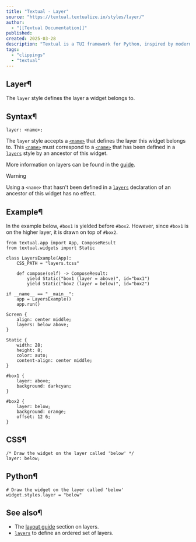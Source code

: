 ```yaml
---
title: "Textual - Layer"
source: "https://textual.textualize.io/styles/layer/"
author:
  - "[[Textual Documentation]]"
published:
created: 2025-03-28
description: "Textual is a TUI framework for Python, inspired by modern web development."
tags:
  - "clippings"
  - "textual"
---
```

## Layer¶

The `layer` style defines the layer a widget belongs to.

## Syntax¶

```
layer: <name>;
```

The `layer` style accepts a [`<name>`](https://textual.textualize.io/css_types/name/) that defines the layer this widget belongs to. This [`<name>`](https://textual.textualize.io/css_types/name/) must correspond to a [`<name>`](https://textual.textualize.io/css_types/name/) that has been defined in a [`layers`](https://textual.textualize.io/styles/layers/) style by an ancestor of this widget.

More information on layers can be found in the [guide](https://textual.textualize.io/guide/layout/#layers).

Warning

Using a `<name>` that hasn't been defined in a [`layers`](https://textual.textualize.io/styles/layers/) declaration of an ancestor of this widget has no effect.

## Example¶

In the example below, `#box1` is yielded before `#box2`. However, since `#box1` is on the higher layer, it is drawn on top of `#box2`.

<!-- SVG content removed by SVG Remover -->

```
from textual.app import App, ComposeResult
from textual.widgets import Static

class LayersExample(App):
    CSS_PATH = "layers.tcss"

    def compose(self) -> ComposeResult:
        yield Static("box1 (layer = above)", id="box1")
        yield Static("box2 (layer = below)", id="box2")

if __name__ == "__main__":
    app = LayersExample()
    app.run()
```

```
Screen {
    align: center middle;
    layers: below above;
}

Static {
    width: 28;
    height: 8;
    color: auto;
    content-align: center middle;
}

#box1 {
    layer: above;
    background: darkcyan;
}

#box2 {
    layer: below;
    background: orange;
    offset: 12 6;
}
```

## CSS¶

```
/* Draw the widget on the layer called 'below' */
layer: below;
```

## Python¶

```
# Draw the widget on the layer called 'below'
widget.styles.layer = "below"
```

## See also¶

- The [layout guide](https://textual.textualize.io/guide/layout/#layers) section on layers.
- [`layers`](https://textual.textualize.io/styles/layers/) to define an ordered set of layers.